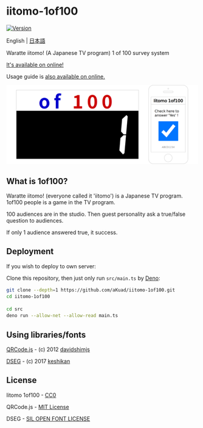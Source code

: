 # iitomo-1of100

[![Version](https://img.shields.io/github/v/release/aKuad/iitomo-1of100)](https://github.com/aKuad/iitomo-1of100/releases)

English | [日本語](./README_ja.md)

Waratte iitomo! (A Japanese TV program) 1 of 100 survey system

[It's available on online!](https://iitomo-1of100.deno.dev/)

Usage guide is [also available on online.](https://akuad.github.io/iitomo-1of100)

![Top image](./assets/top-image-en.webp)

## What is 1of100?

Waratte iitomo! (everyone called it 'iitomo') is a Japanese TV program. 1of100 people is a game in the TV program.

100 audiences are in the studio. Then guest personality ask a true/false question to audiences.

If only 1 audience answered true, it success.

## Deployment

If you wish to deploy to own server:

Clone this repository, then just only run `src/main.ts` by [Deno](https://deno.com/):

```sh
git clone --depth=1 https://github.com/aKuad/iitomo-1of100.git
cd iitomo-1of100

cd src
deno run --allow-net --allow-read main.ts
```

## Using libraries/fonts

[QRCode.js](https://davidshimjs.github.io/qrcodejs/) - (c) 2012 [davidshimjs](https://github.com/davidshimjs)

[DSEG](https://www.keshikan.net/fonts-e.html) - (c) 2017 [keshikan](http://www.keshikan.net)

## License

Iitomo 1of100 - [CC0](./LICENSE.md#iitomo-1of100)

QRCode.js - [MIT License](./LICENSE.md#qrcodejs)

DSEG - [SIL OPEN FONT LICENSE](./LICENSE.md#dseg)
